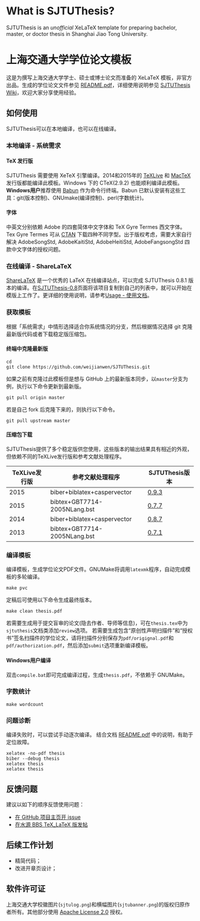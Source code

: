 # What is SJTUThesis?

SJTUThesis is an *unofficial* XeLaTeX template for preparing bachelor, master, or doctor thesis in Shanghai Jiao Tong University.

# 上海交通大学学位论文模板


这是为撰写上海交通大学学士、硕士或博士论文而准备的 XeLaTeX 模板，非官方出品。生成的学位论文文件参见 [README.pdf][README]，详细使用说明参见 [SJTUThesis Wiki](https://github.com/weijianwen/SJTUThesis/wiki)，欢迎大家分享使用经验。

## 如何使用

SJTUThesis可以在本地编译，也可以在线编译。

### 本地编译 - 系统需求

#### TeX 发行版

SJTUThesis 需要使用 XeTeX 引擎编译。2014和2015年的 [TeXLive](https://www.tug.org/texlive/) 和 [MacTeX](https://www.tug.org/mactex/) 发行版都能编译此模板。Windows 下的 CTeX(2.9.2) 也能顺利编译此模板。**Windows用户**推荐使用 [Babun](http://babun.github.io/) 作为命令行终端。Babun 已默认安装有这些工具：git(版本控制)、GNUmake(编译控制)、perl(字数统计)。

#### 字体

中英文分别依赖 Adobe 的四套简体中文字体和 TeX Gyre Termes 西文字体。Tex Gyre Termes 可从 [CTAN](http://www.ctan.org/tex-archive/fonts/tex-gyre/fonts/opentype/public/tex-gyre) 下载四种不同字型。出于版权考虑，需要大家自行解决 AdobeSongStd, AdobeKaitiStd, AdobeHeitiStd, AdobeFangsongStd 四款中文字体的授权问题。

### 在线编译 - ShareLaTeX

[ShareLaTeX](https://www.sharelatex.com/) 是一个优秀的 LaTeX 在线编译站点，可以完成 SJTUThesis 0.8.1 版本的编译。在[SJTUThesis-0.8](https://www.sharelatex.com/project/56701ac8d63cd1d9646a622f)页面将该项目复制到自己的列表中，就可以开始在模版上工作了。更详细的使用说明，请参考[Usage - 使用文档](https://github.com/weijianwen/SJTUThesis/wiki/Usage)。

### 获取模板

根据「系统需求」中情形选择适合你系统情况的分支，然后根据情况选择 git 克隆最新版代码或者下载稳定版压缩包。

#### 终端中克隆最新版

    cd
    git clone https://github.com/weijianwen/SJTUThesis.git

如果之前有克隆过此模板但是想与 GitHub 上的最新版本同步，以`master`分支为例，执行以下命令更新到最新版。

    git pull origin master

若是自己 fork 后克隆下来的，则执行以下命令。
```
git pull upstream master
```

#### 压缩包下载

SJTUThesis提供了多个稳定版供您使用，这些版本的输出结果具有相近的外观，但依赖不同的TeXLive发行版和参考文献处理程序。

| TeXLive发行版 | 参考文献处理程序             | SJTUThesis版本 |
|---------------|------------------------------|----------------|
| 2015          | biber+biblatex+caspervector  | [0.9.3][0.9.3] |
| 2015          | bibtex+GBT7714-2005NLang.bst | [0.7.7][0.7.7] |
| 2014          | biber+biblatex+caspervector  | [0.8.7][0.8.7] |
| 2013          | bibtex+GBT7714-2005NLang.bst | [0.7.1][0.7.1] |

### 编译模板

编译模板，生成学位论文PDF文件。GNUMake将调用`latexmk`程序，自动完成模板的多轮编译。

    make pvc

定稿后可使用以下命令生成最终版本。

    make clean thesis.pdf

若需要生成用于提交盲审的论文(隐去作者、导师等信息)，可在`thesis.tex`中为`sjtuthesis`文档类添加`review`选项。 若需要生成包含“原创性声明扫描件”和“授权书”签名扫描件的学位论文，请将扫描件分别保存为`pdf/origignal.pdf`和`pdf/authorization.pdf`，然后添加`submit`选项重新编译模板。

#### Windows用户编译

双击`compile.bat`即可完成编译过程，生成`thesis.pdf`，不依赖于 GNUMake。

### 字数统计

    make wordcount

### 问题诊断

编译失败时，可以尝试手动逐次编译。
结合文档 [README.pdf][README] 中的说明，有助于定位故障。

    xelatex -no-pdf thesis
    biber --debug thesis
    xelatex thesis
    xelatex thesis

## 反馈问题

建议以如下的顺序反馈使用问题：

* [在 GitHub 项目主页开 issue](https://github.com/weijianwen/SJTUThesis/issues)
* [在水源 BBS TeX_LaTeX 版发帖](https://bbs.sjtu.edu.cn/bbsdoc?board=TeX_LaTeX)

## 后续工作计划

* 精简代码；
* 改进开章页设计；

## 软件许可证

上海交通大学校徽图片(`sjtulog.png`)和横幅图片(`sjtubanner.png`)的版权归原作者所有。其他部分使用 [Apache License 2.0](LICENSE) 授权。

[README]: https://s3.amazonaws.com/sjtuthesis/README.pdf
[0.9.3]: https://github.com/weijianwen/SJTUThesis/releases/tag/0.9.3
[0.8.7]: https://github.com/weijianwen/SJTUThesis/releases/tag/0.8.7
[0.7.7]: https://github.com/weijianwen/SJTUThesis/releases/tag/0.7.7
[0.7.1]: https://github.com/weijianwen/SJTUThesis/releases/tag/0.7.1
